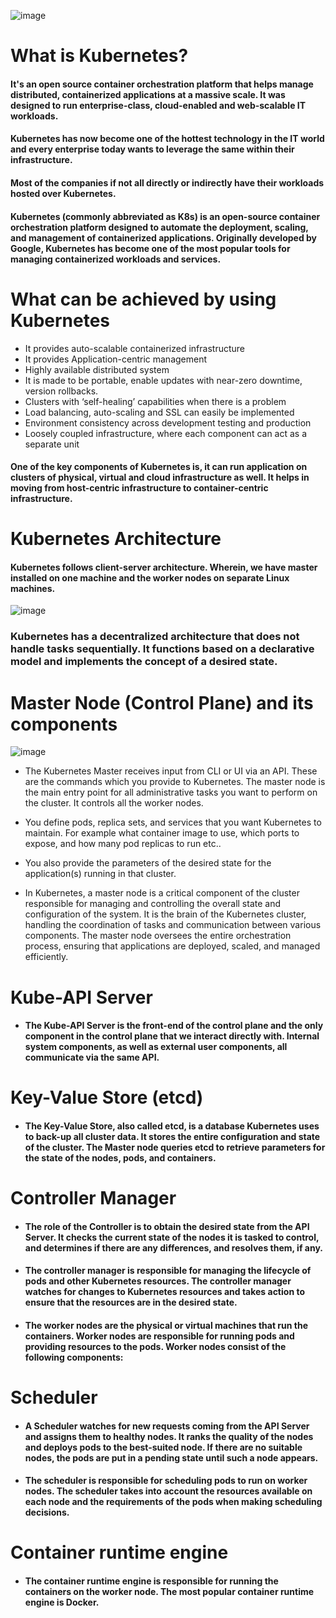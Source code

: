 ![image](https://github.com/awsbatch/my-k8s/assets/110165635/d8180936-592c-402c-bca3-769a58a41be3)

# What is Kubernetes?

#### It's an open source container orchestration platform that helps manage distributed, containerized applications at a massive scale. It was designed to run enterprise-class, cloud-enabled and web-scalable IT workloads.
#### Kubernetes has now become one of the hottest technology in the IT world and every enterprise today wants to leverage the same within their infrastructure.
#### Most of the companies if not all directly or indirectly have their workloads hosted over Kubernetes.

#### Kubernetes (commonly abbreviated as K8s) is an open-source container orchestration platform designed to automate the deployment, scaling, and management of containerized applications. Originally developed by Google, Kubernetes has become one of the most popular tools for managing containerized workloads and services.

# What can be achieved by using Kubernetes
* It provides auto-scalable containerized infrastructure
* It provides Application-centric management
* Highly available distributed system
* It is made to be portable, enable updates with near-zero downtime, version rollbacks.
* Clusters with ‘self-healing’ capabilities when there is a problem
* Load balancing, auto-scaling and SSL can easily be implemented
* Environment consistency across development testing and production
* Loosely coupled infrastructure, where each component can act as a separate unit

#### One of the key components of Kubernetes is, it can run application on clusters of physical, virtual and cloud infrastructure as well. It helps in moving from host-centric infrastructure to container-centric infrastructure.

# Kubernetes Architecture

#### Kubernetes follows client-server architecture. Wherein, we have master installed on one machine and the worker nodes on separate Linux machines.

![image](https://github.com/awsbatch/my-k8s/assets/110165635/e69da1b8-e790-4b93-897f-191310ee5969)

### Kubernetes has a decentralized architecture that does not handle tasks sequentially. It functions based on a declarative model and implements the concept of a desired state.

# Master Node (Control Plane) and its components

![image](https://github.com/awsbatch/my-k8s/assets/110165635/753b0fba-7412-4387-8126-e5270960fa0c)

- The Kubernetes Master receives input from CLI or UI via an API. These are the commands which you provide to Kubernetes. The master node is the main entry point for all administrative tasks you want to perform on the cluster. It controls all the worker nodes.

- You define pods, replica sets, and services that you want Kubernetes to maintain. For example what container image to use, which ports to expose, and how many pod replicas to run etc..

- You also provide the parameters of the desired state for the application(s) running in that cluster.

- In Kubernetes, a master node is a critical component of the cluster responsible for managing and controlling the overall state and configuration of the system. It is the brain of the Kubernetes cluster, handling the coordination of tasks and communication between various components. The master node oversees the entire orchestration process, ensuring that applications are deployed, scaled, and managed efficiently.

# Kube-API Server

- #### The Kube-API Server is the front-end of the control plane and the only component in the control plane that we interact directly with. Internal system components, as well as external user components, all communicate via the same API.

# Key-Value Store (etcd)

- #### The Key-Value Store, also called etcd, is a database Kubernetes uses to back-up all cluster data. It stores the entire configuration and state of the cluster. The Master node queries etcd to retrieve parameters for the state of the nodes, pods, and containers.

# Controller Manager

- #### The role of the Controller is to obtain the desired state from the API Server. It checks the current state of the nodes it is tasked to control, and determines if there are any differences, and resolves them, if any.
- #### The controller manager is responsible for managing the lifecycle of pods and other Kubernetes resources. The controller manager watches for changes to Kubernetes resources and takes action to ensure that the resources are in the desired state.
- #### The worker nodes are the physical or virtual machines that run the containers. Worker nodes are responsible for running pods and providing resources to the pods. Worker nodes consist of the following components:

# Scheduler

- #### A Scheduler watches for new requests coming from the API Server and assigns them to healthy nodes. It ranks the quality of the nodes and deploys pods to the best-suited node. If there are no suitable nodes, the pods are put in a pending state until such a node appears.
- #### The scheduler is responsible for scheduling pods to run on worker nodes. The scheduler takes into account the resources available on each node and the requirements of the pods when making scheduling decisions.

# Container runtime engine
- #### The container runtime engine is responsible for running the containers on the worker node. The most popular container runtime engine is Docker.

  
